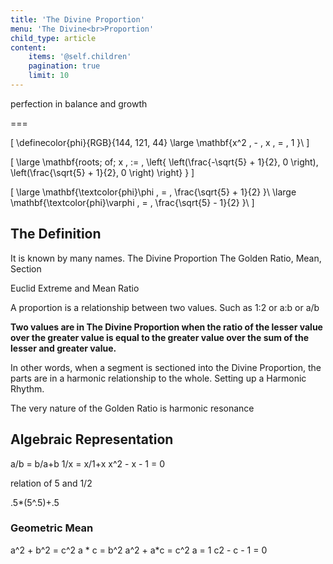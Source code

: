 ```yaml
---
title: 'The Divine Proportion'
menu: 'The Divine<br>Proportion'
child_type: article
content:
    items: '@self.children'
    pagination: true
    limit: 10
---
```


perfection in balance and growth

===

\[
\definecolor{phi}{RGB}{144, 121, 44}
\large
\mathbf{x^2 \, - \, x \, = \, 1 }\\
\]

\[
\large
\mathbf{roots\; of\; x \, :=  \,  \left\{  \left(\frac{-\sqrt{5} + 1}{2}, 0 \right),  \left(\frac{\sqrt{5} + 1}{2}, 0 \right) \right\} }
\]

\[
\large
\mathbf{\textcolor{phi}\phi \, =  \, \frac{\sqrt{5} + 1}{2}  }\\
\large
\mathbf{\textcolor{phi}\varphi \, =  \, \frac{\sqrt{5} - 1}{2} }\\
\]


## The Definition

It is known by many names.
The Divine Proportion
The Golden Ratio, Mean, Section

Euclid Extreme and Mean Ratio

A proportion is a relationship between two values. Such as  1:2 or a:b or a/b

**Two values are in The Divine Proportion when the ratio of the lesser value over the greater value is equal to the greater value over the sum of the lesser and greater value.**

In other words, when a segment is sectioned into the Divine Proportion, the parts are in a harmonic relationship to the whole.
Setting up a Harmonic Rhythm.

The very nature of the Golden Ratio is harmonic resonance



## Algebraic Representation

a/b = b/a+b
1/x = x/1+x
x^2 - x - 1 = 0

relation of 5 and 1/2

.5*(5^.5)+.5


### Geometric Mean
a^2 + b^2 = c^2
a * c = b^2
a^2 + a*c  = c^2
a = 1
c2 - c - 1 = 0
